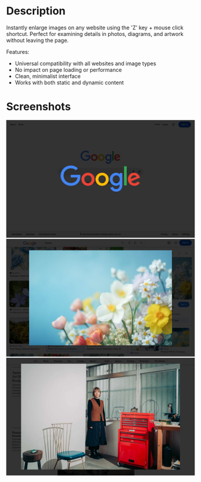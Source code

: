# Description

Instantly enlarge images on any website using the 'Z' key + mouse click shortcut. Perfect for examining details in photos, diagrams, and artwork without leaving the page.

Features:
- Universal compatibility with all websites and image types
- No impact on page loading or performance
- Clean, minimalist interface
- Works with both static and dynamic content

# Screenshots

![Google search example](./media/google.png)
![Google Images example](./media/googleImages.png)
![New York Times example](./media/nytimes.png)